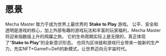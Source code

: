 # 愿景

Mecha Master 致力于成为世界上最优秀的 **Stake to Play** 游戏。 公平、安全和透明是游戏的核心，加上外部有趣的游戏玩法和丰富的玩家福利，Mecha Master 将迎来指数级上升的飛躍之旅。 它的生命周期实际上是无限的，真正体现了“**Stake to Play**”的全新意识形态。 也将为区块链和游戏行业带来一股新的生产力，充实NFT+Gamefi+Defi的新模式，让世界迈向元宇宙时代。